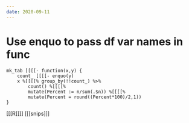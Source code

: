 ```yaml
---
date: 2020-09-11
---
```


# Use enquo to pass df var names in func

	mk_tab [[[[- function(x,y) {
  		count_ [[[[- enquo(y)
  		x %[[[[% group_by(!!count_) %>% 
    		count() %[[[[% 
    		mutate(Percent := n/sum(.$n)) %[[[[% 
    		mutate(Percent = round((Percent*100)/2,1))
	}

[[[R]]]]
[[[snips]]]
